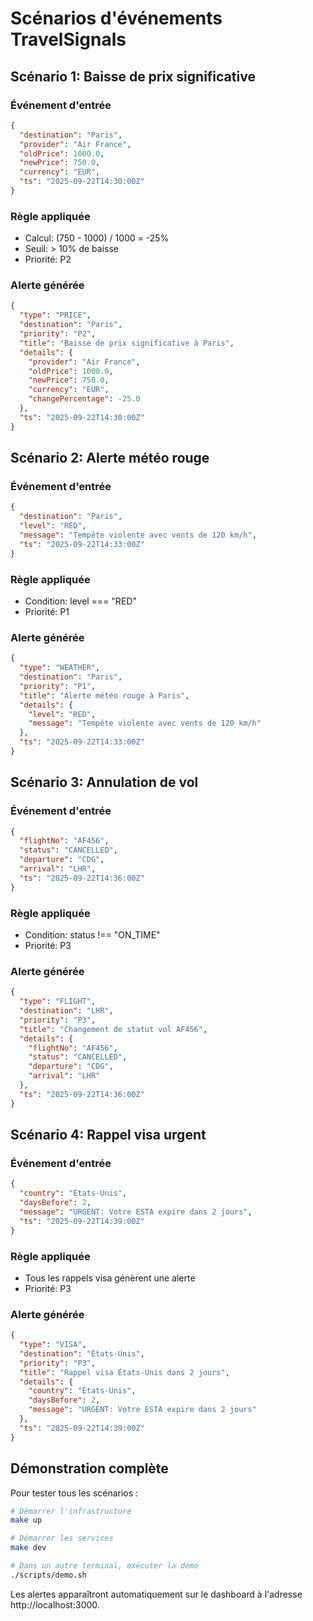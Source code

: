 # Scénarios d'événements TravelSignals

## Scénario 1: Baisse de prix significative

### Événement d'entrée
```json
{
  "destination": "Paris",
  "provider": "Air France", 
  "oldPrice": 1000.0,
  "newPrice": 750.0,
  "currency": "EUR",
  "ts": "2025-09-22T14:30:00Z"
}
```

### Règle appliquée
- Calcul: (750 - 1000) / 1000 = -25%
- Seuil: > 10% de baisse
- Priorité: P2

### Alerte générée
```json
{
  "type": "PRICE",
  "destination": "Paris",
  "priority": "P2",
  "title": "Baisse de prix significative à Paris",
  "details": {
    "provider": "Air France",
    "oldPrice": 1000.0,
    "newPrice": 750.0,
    "currency": "EUR",
    "changePercentage": -25.0
  },
  "ts": "2025-09-22T14:30:00Z"
}
```

## Scénario 2: Alerte météo rouge

### Événement d'entrée
```json
{
  "destination": "Paris",
  "level": "RED",
  "message": "Tempête violente avec vents de 120 km/h",
  "ts": "2025-09-22T14:33:00Z"
}
```

### Règle appliquée
- Condition: level === "RED"
- Priorité: P1

### Alerte générée
```json
{
  "type": "WEATHER",
  "destination": "Paris", 
  "priority": "P1",
  "title": "Alerte météo rouge à Paris",
  "details": {
    "level": "RED",
    "message": "Tempête violente avec vents de 120 km/h"
  },
  "ts": "2025-09-22T14:33:00Z"
}
```

## Scénario 3: Annulation de vol

### Événement d'entrée
```json
{
  "flightNo": "AF456",
  "status": "CANCELLED",
  "departure": "CDG",
  "arrival": "LHR",
  "ts": "2025-09-22T14:36:00Z"
}
```

### Règle appliquée
- Condition: status !== "ON_TIME"
- Priorité: P3

### Alerte générée
```json
{
  "type": "FLIGHT",
  "destination": "LHR",
  "priority": "P3", 
  "title": "Changement de statut vol AF456",
  "details": {
    "flightNo": "AF456",
    "status": "CANCELLED",
    "departure": "CDG",
    "arrival": "LHR"
  },
  "ts": "2025-09-22T14:36:00Z"
}
```

## Scénario 4: Rappel visa urgent

### Événement d'entrée
```json
{
  "country": "États-Unis",
  "daysBefore": 2,
  "message": "URGENT: Votre ESTA expire dans 2 jours",
  "ts": "2025-09-22T14:39:00Z"
}
```

### Règle appliquée
- Tous les rappels visa génèrent une alerte
- Priorité: P3

### Alerte générée
```json
{
  "type": "VISA",
  "destination": "États-Unis",
  "priority": "P3",
  "title": "Rappel visa États-Unis dans 2 jours", 
  "details": {
    "country": "États-Unis",
    "daysBefore": 2,
    "message": "URGENT: Votre ESTA expire dans 2 jours"
  },
  "ts": "2025-09-22T14:39:00Z"
}
```

## Démonstration complète

Pour tester tous les scénarios :

```bash
# Démarrer l'infrastructure
make up

# Démarrer les services
make dev

# Dans un autre terminal, exécuter la démo
./scripts/demo.sh
```

Les alertes apparaîtront automatiquement sur le dashboard à l'adresse http://localhost:3000.
